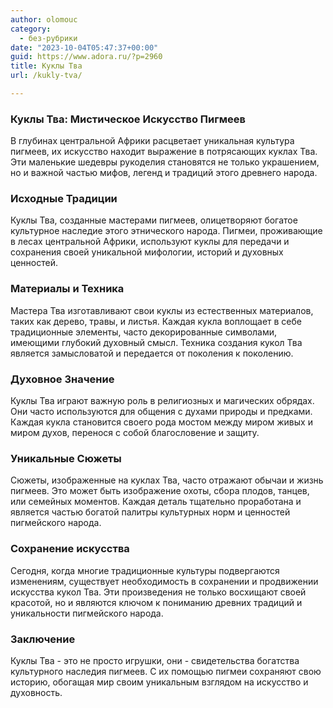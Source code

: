 ```yaml
---
author: olomouc
category:
  - без-рубрики
date: "2023-10-04T05:47:37+00:00"
guid: https://www.adora.ru/?p=2960
title: Куклы Тва
url: /kukly-tva/

---
```

### Куклы Тва: Мистическое Искусство Пигмеев

В глубинах центральной Африки расцветает уникальная культура пигмеев, их искусство находит выражение в потрясающих куклах Тва. Эти маленькие шедевры рукоделия становятся не только украшением, но и важной частью мифов, легенд и традиций этого древнего народа.

### Исходные Традиции

Куклы Тва, созданные мастерами пигмеев, олицетворяют богатое культурное наследие этого этнического народа. Пигмеи, проживающие в лесах центральной Африки, используют куклы для передачи и сохранения своей уникальной мифологии, историй и духовных ценностей.

### Материалы и Техника

Мастера Тва изготавливают свои куклы из естественных материалов, таких как дерево, травы, и листья. Каждая кукла воплощает в себе традиционные элементы, часто декорированные символами, имеющими глубокий духовный смысл. Техника создания кукол Тва является замысловатой и передается от поколения к поколению.

### Духовное Значение

Куклы Тва играют важную роль в религиозных и магических обрядах. Они часто используются для общения с духами природы и предками. Каждая кукла становится своего рода мостом между миром живых и миром духов, перенося с собой благословение и защиту.

### Уникальные Сюжеты

Сюжеты, изображенные на куклах Тва, часто отражают обычаи и жизнь пигмеев. Это может быть изображение охоты, сбора плодов, танцев, или семейных моментов. Каждая деталь тщательно проработана и является частью богатой палитры культурных норм и ценностей пигмейского народа.

### Сохранение искусства

Сегодня, когда многие традиционные культуры подвергаются изменениям, существует необходимость в сохранении и продвижении искусства кукол Тва. Эти произведения не только восхищают своей красотой, но и являются ключом к пониманию древних традиций и уникальности пигмейского народа.

### Заключение

Куклы Тва \- это не просто игрушки, они \- свидетельства богатства культурного наследия пигмеев. С их помощью пигмеи сохраняют свою историю, обогащая мир своим уникальным взглядом на искусство и духовность.
